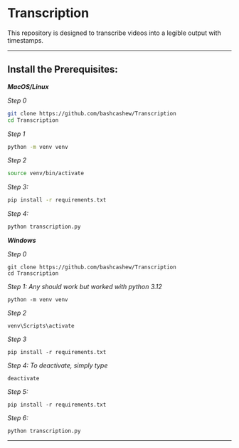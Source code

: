 # Transcription
This repository is designed to transcribe videos into a legible output with timestamps.

---


## Install the Prerequisites:

***MacOS/Linux***

*Step 0*
```bash
git clone https://github.com/bashcashew/Transcription
cd Transcription
```

*Step 1*
```bash
python -m venv venv
```

*Step 2*
```bash
source venv/bin/activate
```

*Step 3:*
```bash
pip install -r requirements.txt
```

*Step 4:*
```bash
python transcription.py
```



***Windows***

*Step 0*
```shell
git clone https://github.com/bashcashew/Transcription
cd Transcription
```

*Step 1: Any should work but worked with python 3.12*
```shell
python -m venv venv
```

*Step 2*
```shell
venv\Scripts\activate
```

*Step 3*
```shell
pip install -r requirements.txt
```

*Step 4: To deactivate, simply type* 
```shell
deactivate
```

*Step 5:*
```shell
pip install -r requirements.txt
```

*Step 6:*
```shell
python transcription.py
```


---


